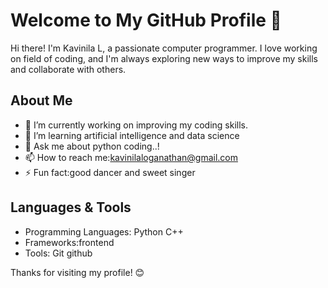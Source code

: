 # Welcome to My GitHub Profile 👋

Hi there! I'm Kavinila L, a passionate computer programmer. I love working on field of coding, and I'm always exploring new ways to improve my skills and collaborate with others.

## About Me

- 🔭 I’m currently working on improving my coding skills.
- 🌱 I’m learning artificial intelligence and data science
- 💬 Ask me about python coding..!
- 📫 How to reach me:kavinilaloganathan@gmail.com
- ⚡ Fun fact:good dancer and sweet singer

## Languages & Tools

- Programming Languages: Python  C++
- Frameworks:frontend
- Tools: Git github



Thanks for visiting my profile! 😊
